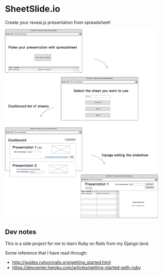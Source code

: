 
# SheetSlide.io

Create your reveal.js presentation from spreadsheet!

![Mockup disply](/mockups/mockup.png)


## Dev notes

This is a side project for me to learn Ruby on Rails from my Django land.

Some reference that I have read through:

* http://guides.rubyonrails.org/getting_started.html
* https://devcenter.heroku.com/articles/getting-started-with-ruby